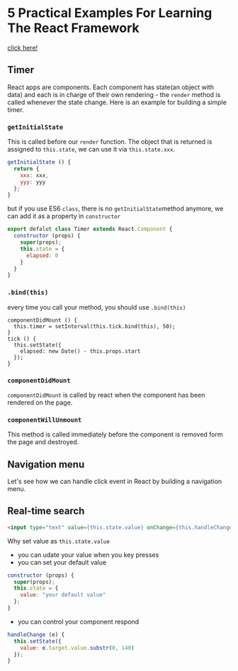# 5 Practical Examples For Learning The React Framework

[click here!](http://tutorialzine.com/2014/07/5-practical-examples-for-learning-facebooks-react-framework/)

## Timer

React apps are components. Each component has state(an object with data) and each is in charge of their own rendering - the `render` method is called whenever the state change. Here is an example for building a simple timer.

### `getInitialState`

This is called before our `render` function. The object that is returned is assigned to `this.state`, we can use it via `this.state.xxx`.

```javascript
getInitialState () {
  return {
    xxx: xxx,
    yyy: yyy
  };
}
```

but if you use ES6 `class`, there is no `getInitialState`method anymore, we can add it as a property in `constructor`

```javascript
export defalut class Timer extends React.Component {
  constructor (props) {
    super(props);
    this.state = {
      elapsed: 0
    }
  }
}
```

### `.bind(this)`

every time you call your method, you should use `.bind(this)`

```javscript
componentDidMount () {
  this.timer = setInterval(this.tick.bind(this), 50);
}
tick () {
  this.setState({
    elapsed: new Date() - this.props.start
  });
}
```

### `componentDidMount`

`componentDidMount` is called by react when the component has been rendered on the page. 

### `componentWillUnmount`

This method is called immediately before the component is removed form the page and destroyed.

## Navigation menu

Let's see how we can handle click event in React by building a navigation menu.

## Real-time search

```html
<input type="text" value={this.state.value} onChange={this.handleChange.bind(this)} placeholder="Type here">
```

Why set value as `this.state.value`

- you can udate your value when you key presses
- you can set your default value

```javascript
constructor (props) {
  super(props);
  this.state = {
    value: "your default value"
  };
}
```

- you can control your component respond

```javascript
handleChange (e) {
  this.setState({
    value: e.target.value.substr(0, 140)
  });
}
```
